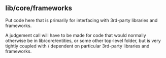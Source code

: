 ## lib/core/frameworks

Put code here that is primarily for interfacing with 3rd-party libraries and frameworks.

A judgement call will have to be made for code that would normally otherwise be in lib/core/entities, or some other top-level folder, but is very tightly coupled with / dependent on particular 3rd-party libraries and frameworks.